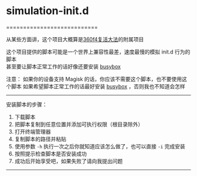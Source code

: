# simulation-init.d
===========================

从某些方面讲，这个项目大概算是[360f4复活大法][3mptros]的附属项目

这个项目提供的脚本可能是一个世界上兼容性最差，速度最慢的模拟 init.d 行为的脚本  
甚至要让脚本正常工作的话好像还要安装 [busybox][meefikbusybox]  

注意：
如果你的设备支持 Magisk 的话，你应该不需要这个脚本，也不要使用这个脚本
如果希望脚本正常工作的话最好安装 [busybox][meefikbusybox] ，否则我也不知道会怎样


****
	
安装脚本的步骤：
1. 下载脚本
2. 把脚本复制到任意位置并添加可执行权限（根目录除外）
3. 打开终端管理器
4. 复制脚本的路径并粘贴
5. 使用参数 `-h` 执行一次之后你就知道应该怎么做了，也可以直接 `-i` 完成安装
6. 按照提示检查脚本是否安装成功
7. 成功后开始享受吧，如果失败了请向我提出问题

*******************
[3mptros]:https://github.com/funnypro/360f4
[meefikbusybox]:https://github.com/meefik/busybox